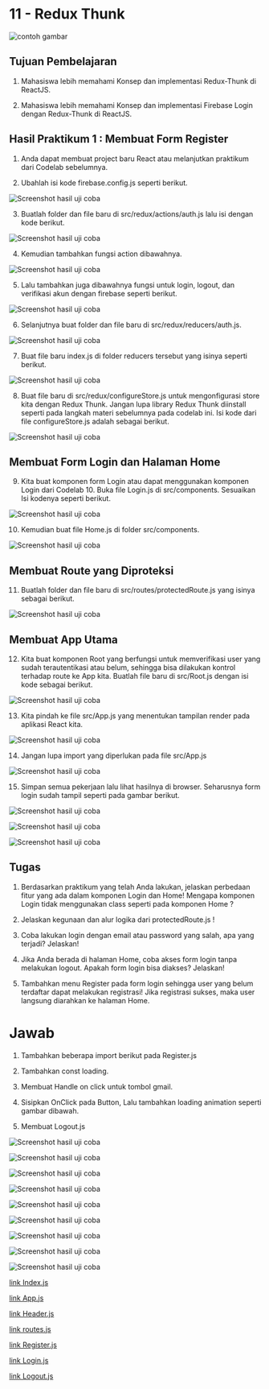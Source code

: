 # 11 - Redux Thunk

![contoh gambar](../../docs/logo/polinema.png)

## Tujuan Pembelajaran

1. Mahasiswa lebih memahami Konsep dan implementasi Redux-Thunk di ReactJS.

2. Mahasiswa lebih memahami Konsep dan implementasi Firebase Login dengan Redux-Thunk di ReactJS.


## Hasil Praktikum 1 : Membuat Form Register

1. Anda dapat membuat project baru React atau melanjutkan praktikum dari Codelab sebelumnya.

2. Ubahlah isi kode firebase.config.js seperti berikut.

![Screenshot hasil uji coba](img/Praktikum1/1.jpg)

3. Buatlah folder dan file baru di src/redux/actions/auth.js lalu isi dengan kode berikut.

![Screenshot hasil uji coba](img/Praktikum1/2.jpg)

4. Kemudian tambahkan fungsi action dibawahnya.

![Screenshot hasil uji coba](img/Praktikum1/3.jpg)

5. Lalu tambahkan juga dibawahnya fungsi untuk login, logout, dan verifikasi akun dengan firebase seperti berikut.

![Screenshot hasil uji coba](img/Praktikum1/4.jpg)

6. Selanjutnya buat folder dan file baru di src/redux/reducers/auth.js.

![Screenshot hasil uji coba](img/Praktikum1/5.jpg)

7. Buat file baru index.js di folder reducers tersebut yang isinya seperti berikut.

![Screenshot hasil uji coba](img/Praktikum1/6.jpg)

8. Buat file baru di src/redux/configureStore.js untuk mengonfigurasi store kita dengan Redux Thunk. Jangan lupa library Redux Thunk diinstall seperti pada langkah materi sebelumnya pada codelab ini. Isi kode dari file configureStore.js adalah sebagai berikut.

![Screenshot hasil uji coba](img/Praktikum1/7.jpg)

## Membuat Form Login dan Halaman Home

9. Kita buat komponen form Login atau dapat menggunakan komponen Login dari Codelab 10. Buka file Login.js di src/components. Sesuaikan Isi kodenya seperti berikut.

![Screenshot hasil uji coba](img/Praktikum1/8.jpg)

10. Kemudian buat file Home.js di folder src/components.

![Screenshot hasil uji coba](img/Praktikum1/9.jpg)

## Membuat Route yang Diproteksi

11. Buatlah folder dan file baru di src/routes/protectedRoute.js yang isinya sebagai berikut.

![Screenshot hasil uji coba](img/Praktikum1/10.jpg)

## Membuat App Utama

12. Kita buat komponen Root yang berfungsi untuk memverifikasi user yang sudah terautentikasi atau belum, sehingga bisa dilakukan kontrol terhadap route ke App kita. Buatlah file baru di src/Root.js dengan isi kode sebagai berikut.

![Screenshot hasil uji coba](img/Praktikum1/11.jpg)

13. Kita pindah ke file src/App.js yang menentukan tampilan render pada aplikasi React kita.

![Screenshot hasil uji coba](img/Praktikum1/12.jpg)

14. Jangan lupa import yang diperlukan pada file src/App.js

![Screenshot hasil uji coba](img/Praktikum1/13.jpg)

15. Simpan semua pekerjaan lalu lihat hasilnya di browser. Seharusnya form login sudah tampil seperti pada gambar berikut.

![Screenshot hasil uji coba](img/Praktikum1/14.jpg)

![Screenshot hasil uji coba](img/Praktikum1/15.jpg)

![Screenshot hasil uji coba](img/Praktikum1/16.jpg)


## Tugas

1. Berdasarkan praktikum yang telah Anda lakukan, jelaskan perbedaan fitur yang ada dalam komponen Login dan Home! Mengapa komponen Login tidak menggunakan class seperti pada komponen Home ?

2. Jelaskan kegunaan dan alur logika dari protectedRoute.js !

3. Coba lakukan login dengan email atau password yang salah, apa yang terjadi? Jelaskan!

4. Jika Anda berada di halaman Home, coba akses form login tanpa melakukan logout. Apakah form login bisa diakses? Jelaskan!

5. Tambahkan menu Register pada form login sehingga user yang belum terdaftar dapat melakukan registrasi! Jika registrasi sukses, maka user langsung diarahkan ke halaman Home.

# Jawab

1. Tambahkan beberapa import berikut pada Register.js

2. Tambahkan const loading.

3. Membuat Handle on click untuk tombol gmail.

4. Sisipkan OnClick pada Button, Lalu tambahkan loading animation seperti gambar dibawah.

5. Membuat Logout.js

![Screenshot hasil uji coba](img/Tugas/1.jpg)

![Screenshot hasil uji coba](img/Tugas/2.jpg)

![Screenshot hasil uji coba](img/Tugas/3.jpg)

![Screenshot hasil uji coba](img/Tugas/4.jpg)

![Screenshot hasil uji coba](img/Tugas/5.jpg)

![Screenshot hasil uji coba](img/Tugas/6.jpg)

![Screenshot hasil uji coba](img/Tugas/7.jpg)

![Screenshot hasil uji coba](img/Tugas/8.jpg)

![Screenshot hasil uji coba](img/Tugas/9.jpg)


[link Index.js](../../src/10_Firebase_di_ReactJS/src/index.js)

[link App.js](../../src/10_Firebase_di_ReactJS/src/app.js)

[link Header.js](../../src/10_Firebase_di_ReactJS/src/component/Header.js)

[link routes.js](../../src/10_Firebase_di_ReactJS/src/component/routes.js)

[link Register.js](../../src/10_Firebase_di_ReactJS/src/component/Register.js)

[link Login.js](../../src/10_Firebase_di_ReactJS/src/component/Login.js)

[link Logout.js](../../src/10_Firebase_di_ReactJS/src/component/Logout.js)